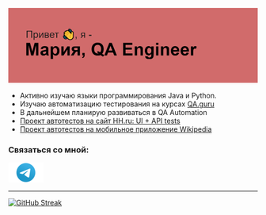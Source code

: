 ![](header.png) 

- Активно изучаю языки программирования Java и Python.
- Изучаю автоматизацию тестирования на курсах [QA.guru](https://qa.guru/)
- В дальнейшем планирую развиваться в QA Automation
- [Проект автотестов на сайт HH.ru: UI + API tests](https://github.com/ioomoon/QA-guru-graduation.git)
- [Проект автотестов на мобильное приложение Wikipedia](https://github.com/ioomoon/QA-guru-homework-mobile.git)

### Связаться со мной:

[![](img/Telegram.png "Telegram")](https://t.me/ioomoon)

***
[![GitHub Streak](http://github-readme-streak-stats.herokuapp.com?user=ioomoon&theme=graywhite&hide_border=false&date_format=j%20M%5B%20Y%5D)](https://git.io/streak-stats)
